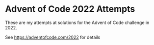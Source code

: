 Advent of Code 2022 Attempts
============================

These are my attempts at solutions for the Advent of Code challenge in 2022.

See https://adventofcode.com/2022 for details
